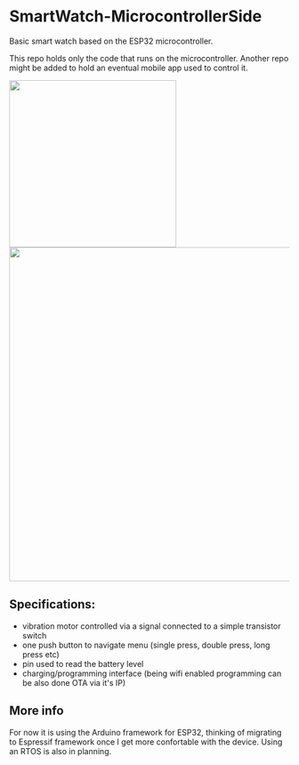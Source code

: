 # SmartWatch-MicrocontrollerSide
Basic smart watch based on the ESP32 microcontroller.

This repo holds only the code that runs on the microcontroller. 
Another repo might be added to hold an eventual mobile app used to control it.

<img src="https://github.com/AlexandruScutaru/SmartWatch-MicrocontrollerSide/blob/master/doc_resources/watch.png" width="300"> <img src="https://github.com/AlexandruScutaru/SmartWatch-MicrocontrollerSide/blob/master/doc_resources/serial_display.gif" width="600">

## Specifications:

- vibration motor controlled via a signal connected to a simple transistor switch
- one push button to navigate menu (single press, double press, long press etc)
- pin used to read the battery level
- charging/programming interface (being wifi enabled programming can be also done OTA via it's IP)

## More info

For now it is using the Arduino framework for ESP32, thinking of migrating to Espressif framework once I get more confortable with the device.
Using an RTOS is also in planning.
